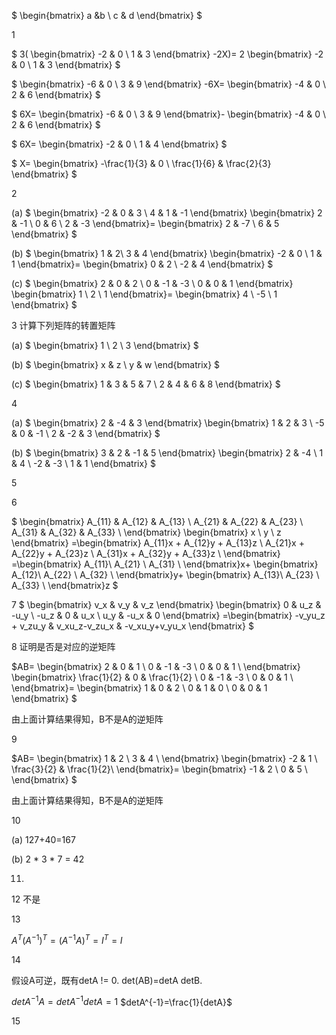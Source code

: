 $
\begin{bmatrix}
a &b \\
c & d
\end{bmatrix}
$

1


$
3(
\begin{bmatrix}
-2 & 0 \\
1 & 3
\end{bmatrix}
-2X)=
2
\begin{bmatrix}
-2 & 0 \\
1 & 3
\end{bmatrix}
$


$
\begin{bmatrix}
-6 & 0 \\
3 & 9
\end{bmatrix}
-6X=
\begin{bmatrix}
-4 & 0 \\
2 & 6
\end{bmatrix}
$


$
6X=
\begin{bmatrix}
-6 & 0 \\
3 & 9
\end{bmatrix}-
\begin{bmatrix}
-4 & 0 \\
2 & 6
\end{bmatrix}
$

$
6X=
\begin{bmatrix}
-2 & 0 \\
1 & 4
\end{bmatrix}
$


$
X=
\begin{bmatrix}
-\frac{1}{3} & 0 \\
\frac{1}{6} & \frac{2}{3}
\end{bmatrix}
$


2

(a)
$
\begin{bmatrix}
-2 & 0 & 3 \\
4 & 1 & -1
\end{bmatrix}
\begin{bmatrix}
2 & -1 \\
0 & 6 \\
2 & -3 
\end{bmatrix}=
\begin{bmatrix}
2 & -7 \\
6 & 5
\end{bmatrix}
$

(b)
$
\begin{bmatrix}
1 & 2\\
3 & 4 
\end{bmatrix}
\begin{bmatrix}
-2 & 0 \\
1 & 1 
\end{bmatrix}=
\begin{bmatrix}
0 & 2 \\
-2 & 4
\end{bmatrix}
$

(c)
$
\begin{bmatrix}
2 & 0 & 2 \\
0 & -1 & -3 \\
0 & 0 & 1
\end{bmatrix}
\begin{bmatrix}
1 \\
2 \\
1 
\end{bmatrix}=
\begin{bmatrix}
4 \\
-5 \\
1 
\end{bmatrix}
$


3 计算下列矩阵的转置矩阵

(a) 
$
\begin{bmatrix}
1 \\
2 \\
3 
\end{bmatrix}
$

(b)
$
\begin{bmatrix}
x & z \\
y & w 
\end{bmatrix}
$

(c)
$
\begin{bmatrix}
1 & 3 & 5 & 7 \\
2 & 4 & 6 & 8
\end{bmatrix}
$

4

(a)
$
\begin{bmatrix}
2 & -4 & 3
\end{bmatrix}
\begin{bmatrix}
1 & 2 & 3 \\
-5 & 0 & -1 \\
2 & -2 & 3
\end{bmatrix}
$

(b)
$
\begin{bmatrix}
3 & 2 & -1 & 5
\end{bmatrix}
\begin{bmatrix}
2 & -4 \\
1 & 4 \\
-2 & -3 \\
1 & 1
\end{bmatrix}
$

5

6

$
\begin{bmatrix}
A_{11} & A_{12} & A_{13} \\
A_{21} & A_{22} & A_{23} \\
A_{31} & A_{32} & A_{33} \\
\end{bmatrix}
\begin{bmatrix}
x \\ y \\ z
\end{bmatrix}
=\begin{bmatrix}
A_{11}x + A_{12}y + A_{13}z \\
A_{21}x + A_{22}y + A_{23}z \\
A_{31}x + A_{32}y + A_{33}z \\
\end{bmatrix}
=\begin{bmatrix}
A_{11}\\
A_{21} \\
A_{31} \\
\end{bmatrix}x+
\begin{bmatrix}
A_{12}\\
A_{22} \\
A_{32} \\
\end{bmatrix}y+
\begin{bmatrix}
A_{13}\\
A_{23} \\
A_{33} \\
\end{bmatrix}z
$

7
$
\begin{bmatrix}
v_x & v_y & v_z
\end{bmatrix}
\begin{bmatrix}
0 & u_z & -u_y \\
-u_z & 0 & u_x \\
u_y & -u_x & 0
\end{bmatrix}
=\begin{bmatrix}
-v_yu_z + v_zu_y & v_xu_z-v_zu_x & -v_xu_y+v_yu_x
\end{bmatrix}
$

8 证明是否是对应的逆矩阵

$AB=
\begin{bmatrix}
2 & 0 & 1 \\
0 & -1 & -3 \\
0 & 0 & 1 \\
\end{bmatrix}
\begin{bmatrix}
\frac{1}{2} & 0 & \frac{1}{2} \\
0 & -1 & -3 \\
0 & 0 & 1 \\
\end{bmatrix}=
\begin{bmatrix}
1 & 0 & 2 \\
0 & 1 & 0 \\
0 & 0 & 1 
\end{bmatrix}
$

由上面计算结果得知，B不是A的逆矩阵

9

$AB=
\begin{bmatrix}
1 & 2 \\
3 & 4 \\
\end{bmatrix}
\begin{bmatrix}
-2 & 1 \\
\frac{3}{2} & \frac{1}{2}\\
\end{bmatrix}=
\begin{bmatrix}
-1 & 2 \\
0 & 5 \\
\end{bmatrix}
$

由上面计算结果得知，B不是A的逆矩阵

10

(a)
127+40=167

(b) 2 * 3 * 7 = 42

11.

12
不是

13

$A^T(A^{-1})^T=(A^{-1}A)^T=I^T=I$

14

假设A可逆，既有detA != 0.
det(AB)=detA detB.

$detA^{-1}A=detA^{-1}detA=1$
$detA^{-1}=\frac{1}{detA}$

15



